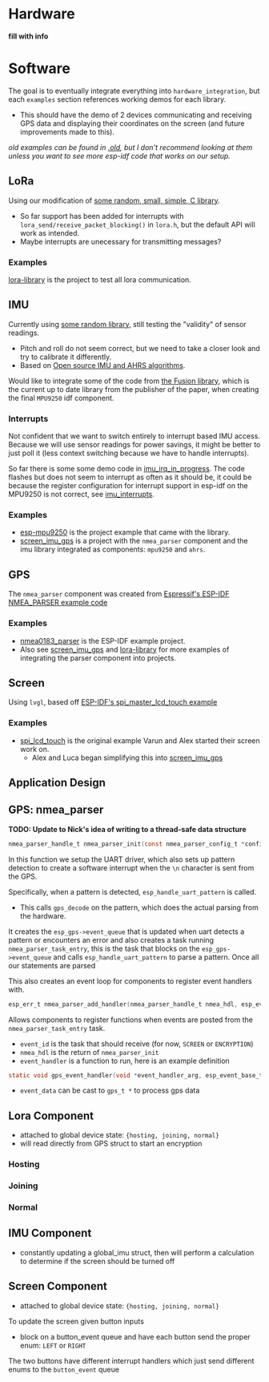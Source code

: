 # Hardware

**fill with info**

# Software
The goal is to eventually integrate everything into `hardware_integration`, but each `examples` section references working demos for each library.
- This should have the demo of 2 devices communicating and receiving GPS data and displaying their
coordinates on the screen (and future improvements made to this).

*old examples can be found in [.old](.old), but I don't recommend looking at them unless you want to see more esp-idf code that works on our setup.*

## LoRa
Using our modification of [some random, small, simple, C library](https://github.com/Inteform/esp32-lora-library).
- So far support has been added for interrupts with `lora_send/receive_packet_blocking()` in `lora.h`, but the default API will work as intended.
- Maybe interrupts are unecessary for transmitting messages?

### Examples
[lora-library](lora-library) is the project to test all lora communication.

## IMU
Currently using [some random library](https://github.com/psiphi75/esp-mpu9250), still testing the "validity" of sensor readings.
- Pitch and roll do not seem correct, but we need to take a closer look and try to calibrate it differently.
- Based on [Open source IMU and AHRS algorithms](https://x-io.co.uk/open-source-imu-and-ahrs-algorithms/).

Would like to integrate some of the code from [the Fusion library](https://github.com/xioTechnologies/Fusion/tree/main), which is the current up to date library from the publisher of the paper, when creating the final `MPU9250` idf component.

### Interrupts
Not confident that we want to switch entirely to interrupt based IMU access. Because we will use sensor readings for power savings, it might be better to just poll it (less context switching because we have to handle interrupts).

So far there is some some demo code in [imu_irq_in_progress](imu_irq_in_progress). The code flashes but does not seem to interrupt as often as it should be, it could be because the register configuration for interrupt support in esp-idf on the MPU9250 is not correct, see [imu_interrupts](imu_irq_in_progress/notes/imu_interrupts.md).

### Examples
- [esp-mpu9250](esp-mpu9250) is the project example that came with the library.
- [screen_imu_gps](screen_imu_gps) is a project with the `nmea_parser` component and the imu library integrated as components: `mpu9250` and `ahrs`.

## GPS
The `nmea_parser` component was created from [Espressif's ESP-IDF NMEA_PARSER example code](https://github.com/espressif/esp-idf/tree/master/examples/peripherals/uart/nmea0183_parser)

### Examples
- [nmea0183_parser](nmea0183_parser) is the ESP-IDF example project.
- Also see [screen_imu_gps](screen_imu_gps) and [lora-library](lora-library) for more examples of integrating the parser component into projects.

## Screen
Using `lvgl`, based off [ESP-IDF's spi_master_lcd_touch example](https://github.com/espressif/esp-idf/tree/master/examples/peripherals/lcd/spi_lcd_touch)

### Examples
- [spi_lcd_touch](spi_lcd_touch) is the original example Varun and Alex started their screen work on.
    - Alex and Luca began simplifying this into [screen_imu_gps](screen_imu_gps)


## Application Design

## GPS: nmea_parser
**TODO: Update to Nick's idea of writing to a thread-safe data structure**
```c
nmea_parser_handle_t nmea_parser_init(const nmea_parser_config_t *config)
```
In this function  we setup the UART driver, which also sets up pattern detection to create a software interrupt when the `\n` character is sent from the GPS.

Specifically, when a pattern is detected, `esp_handle_uart_pattern` is called.
- This calls `gps_decode` on the pattern, which does the actual parsing from the hardware.

It creates the `esp_gps->event_queue` that is updated when uart detects a pattern or encounters an error and also creates a task running `nmea_parser_task_entry`, this is the task that blocks on the `esp_gps->event_queue` and calls `esp_handle_uart_pattern` to parse a pattern. Once all our statements are parsed

This also creates an event loop for components to register event handlers with.

```c
esp_err_t nmea_parser_add_handler(nmea_parser_handle_t nmea_hdl, esp_event_handler_t event_handler, void *handler_args, nmea_event_id_t event_id)
```
Allows components to register functions when events are posted from the `nmea_parser_task_entry` task.

- `event_id` is the task that should receive (for now, `SCREEN` or `ENCRYPTION`)
- `nmea_hdl` is the return of `nmea_parser_init`
- `event_handler` is a function to run, here is an example definition
```c
static void gps_event_handler(void *event_handler_arg, esp_event_base_t event_base, int32_t event_id, void *event_data)
```
- `event_data` can be cast to `gps_t *` to process gps data

## Lora Component
- attached to global device state: `{hosting, joining, normal}`
- will read directly from GPS struct to start an encryption


### Hosting

### Joining

### Normal

## IMU Component
- constantly updating a global_imu struct, then will perform a calculation to determine if the screen should be turned off

## Screen Component
- attached to global device state: `{hosting, joining, normal}`

To update the screen given button inputs
- block on a button_event queue and have each button send the proper enum: `LEFT` or `RIGHT`

The two buttons have different interrupt handlers which just send different enums to the `button_event` queue
